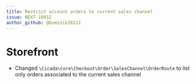 ```yaml
---
title: Restrict account orders to current sales channel
issue: NEXT-10012
author_github: @Dominik28111
---
```

# Storefront
* Changed `\Cicada\Core\Checkout\Order\SalesChannel\OrderRoute` to list only orders associated to the current sales channel
